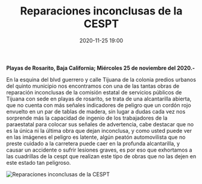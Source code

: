 ﻿---
layout: blog
title:  "Reparaciones inconclusas de la CESPT"
date:  2020-11-25 19:00
categories: rosarito
permalink: /:categories/:title:output_ext
image: /img/cnr/reparaciones.jpg
autor: 
---


**Playas de Rosarito, Baja California; Miércoles 25 de noviembre del 2020.-**


En la esquina del blvd guerrero y calle Tijuana de la colonia predios urbanos del quinto municipio nos encontramos con una de las tantas obras de reparación inconclusas de la comisión estatal de servicios públicos de Tijuana con sede en playas de rosarito, se trata de una alcantarilla abierta, que no cuenta con más señales indicadores de peligro que un cordón rojo envuelto en un par de tablas de madera, sin lugar a dudas cada vez nos sorprende más la capacidad de ingenio de los trabajadores de la paraestatal para colocar sus señales de advertencia, cabe destacar que no es la única ni la última obra que dejan inconclusa, y como usted puede ver en las imágenes el peligro es latente, algún peatón automovilista que no preste cuidado a la carretera puede caer en la profunda alcantarilla, y causar un accidente o sufrir lesiones graves, es por eso que exhortamos a las cuadrillas de la cespt que realizan este tipo de obras que no las dejen en este estado tan peligroso.

<div id="carouselExampleSlidesOnly" class="carousel slide" data-ride="carousel">
  <div class="carousel-inner">
    <div class="carousel-item active">
       <img class="d-block w-100" src="/img/cnr/reparaciones.jpg" loading="lazy"  alt="Reparaciones inconclusas de la CESPT">
    </div>           
  </div>
</div>